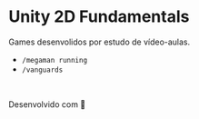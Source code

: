 # Unity 2D Fundamentals

Games desenvolidos por estudo de vídeo-aulas.

- `/megaman running`
- `/vanguards`

&nbsp;

Desenvolvido com 💜 
